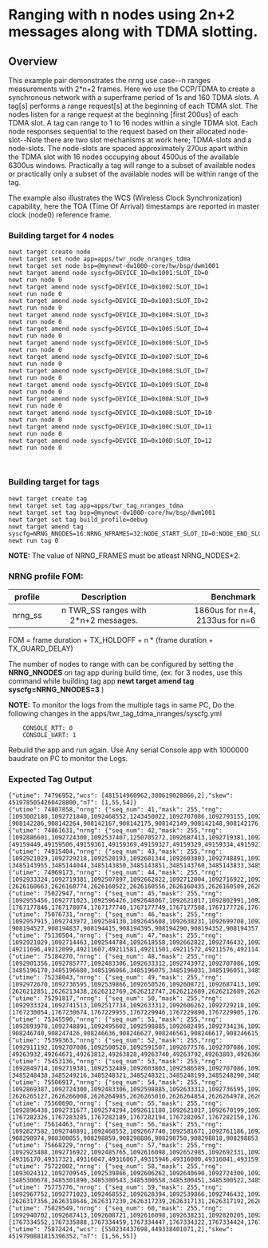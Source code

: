 # Ranging with n nodes using 2n+2 messages along with TDMA slotting.

## Overview
This example pair demonstrates the nrng use case--n ranges measurements with 2*n+2 frames. Here we use the CCP/TDMA to create a synchronous network with a superframe period of 1s and 160 TDMA slots. A tag[s] performs a range request[s] at the beginning of each TDMA slot. The nodes listen for a range request at the beginning [first 200us] of each TDMA slot. A tag can range to 1 to 16 nodes within a single TDMA slot. Each node responses sequential to the request based on their allocated node-slot--Note there are two slot mechanisms at work here; TDMA-slots and a node-slots. The node-slots are spaced approximately 270us apart within the TDMA slot with 16 nodes occupying about 4500us of the available 6300us windows. Practically a tag will range to a subset of available nodes or practically only a subset of the available nodes will be within range of the tag. 

The example also illustrates the WCS (Wireless Clock Synchronization) capability, here the TOA (Time Of Arrival) timestamps are reported in master clock (node0) reference frame.

### Building target for 4 nodes
```no-highlight
newt target create node
newt target set node app=apps/twr_node_nranges_tdma
newt target set node bsp=@mynewt-dw1000-core/hw/bsp/dwm1001
newt target amend node syscfg=DEVICE_ID=0x1001:SLOT_ID=0
newt run node 0
newt target amend node syscfg=DEVICE_ID=0x1002:SLOT_ID=1
newt run node 0
newt target amend node syscfg=DEVICE_ID=0x1003:SLOT_ID=2
newt run node 0
newt target amend node syscfg=DEVICE_ID=0x1004:SLOT_ID=3
newt run node 0
newt target amend node syscfg=DEVICE_ID=0x1005:SLOT_ID=4
newt run node 0
newt target amend node syscfg=DEVICE_ID=0x1006:SLOT_ID=5
newt run node 0
newt target amend node syscfg=DEVICE_ID=0x1007:SLOT_ID=6
newt run node 0
newt target amend node syscfg=DEVICE_ID=0x1008:SLOT_ID=7
newt run node 0
newt target amend node syscfg=DEVICE_ID=0x1009:SLOT_ID=8
newt run node 0
newt target amend node syscfg=DEVICE_ID=0x100A:SLOT_ID=9
newt run node 0
newt target amend node syscfg=DEVICE_ID=0x100B:SLOT_ID=10
newt run node 0
newt target amend node syscfg=DEVICE_ID=0x100C:SLOT_ID=11
newt run node 0
newt target amend node syscfg=DEVICE_ID=0x100D:SLOT_ID=12
newt run node 0



```
### Building target for tags
```
newt target create tag
newt target set tag app=apps/twr_tag_nranges_tdma
newt target set tag bsp=@mynewt-dw1000-core/hw/bsp/dwm1001
newt target set tag build_profile=debug
newt target amend tag syscfg=NRNG_NNODES=16:NRNG_NFRAMES=32:NODE_START_SLOT_ID=0:NODE_END_SLOT_ID=11
newt run tag 0
```
**NOTE:** The value of NRNG_FRAMES must be atleast NRNG_NODES*2.


### NRNG profile FOM:

| profile       | Description  | Benchmark  |
| ------------- |:-------------:| -----:|
| nrng_ss | n TWR_SS ranges with 2*n+2 messages. | 1860us for n=4, 2133us for n=6|

FOM = frame duration + TX_HOLDOFF + n * (frame duration + TX_GUARD_DELAY)

The number of nodes to range with can be configured by setting the **NRNG_NNODES** on tag app during build time,
   (ex: for 3 nodes, use this command while building tag app **newt target amend tag syscfg=NRNG_NNODES=3** )

**NOTE:** To monitor the logs from the multiple tags in same PC, Do the following changes in the apps/twr_tag_tdma_nranges/syscfg.yml
```
    CONSOLE_RTT: 0
    CONSOLE_UART: 1

```
  Rebuild the app and run again.
  Use Any serial Console app with 1000000 baudrate on PC to monitor the Logs.

### Expected Tag Output
```
{"utime": 74796952,"wcs": [481514960962,380619028866,2],"skew": 4519785054260428800,"nT": [1,55,54]}
{"utime": 74807858,"nrng": {"seq_num": 41,"mask": 255,"rng": [1093002180,1092721840,1092468552,1243450022,1092707086,1092793155,1092950538,1092439042],"toa": [908142286,908142264,908142167,908142175,908142149,908142148,908142176,908142044]}}
{"utime": 74861631,"nrng": {"seq_num": 42,"mask": 255,"rng": [1092886601,1092724300,1092537407,1250705272,1092687413,1092719381,1092881683,1092446420],"toa": [49159449,49159506,49159361,49159369,49159327,49159329,49159334,49159236]}}
{"utime": 74915404,"nrng": {"seq_num": 43,"mask": 255,"rng": [1092921029,1092729218,1092520193,1092601344,1092603803,1092748891,1092921029,1092446420],"toa": [3485143955,3485144044,3485143850,3485143851,3485143760,3485143833,3485143836,3485143707]}}
{"utime": 74969173,"nrng": {"seq_num": 44,"mask": 255,"rng": [1092933324,1092719381,1092507897,1092662822,1092712004,1092716922,1092884142,1092466092],"toa": [2626160663,2626160774,2626160522,2626160556,2626160435,2626160509,2626160481,2626160365]}}
{"utime": 75022947,"nrng": {"seq_num": 45,"mask": 255,"rng": [1092955456,1092771023,1092596426,1092648067,1092621017,1092802991,1092913651,1092515275],"toa": [1767177846,1767178074,1767177740,1767177749,1767177588,1767177726,1767177673,1767177535]}}
{"utime": 75076731,"nrng": {"seq_num": 46,"mask": 255,"rng": [1092957915,1092743972,1092584130,1092645608,1092638231,1092699708,1092886601,1092517734],"toa": [908194527,908194837,908194415,908194395,908194290,908194352,908194357,908194239]}}
{"utime": 75130504,"nrng": {"seq_num": 47,"mask": 255,"rng": [1092921029,1092714463,1092544784,1092618558,1092662822,1092746432,1092962834,1092500520],"toa": [49211696,49212099,49211607,49211581,49211501,49211572,49211576,49211415]}}
{"utime": 75184270,"nrng": {"seq_num": 48,"mask": 255,"rng": [1092901356,1092785777,1092483306,1092633312,1092743972,1092707086,1092918570,1092443960],"toa": [3485196170,3485196680,3485196066,3485196075,3485196031,3485196051,3485196066,3485195904]}}
{"utime": 75238043,"nrng": {"seq_num": 49,"mask": 255,"rng": [1092972670,1092736595,1092539866,1092650526,1092608721,1092687413,1092925947,1092372646],"toa": [2626212851,2626213438,2626212769,2626212747,2626212689,2626212689,2626212747,2626212582]}}
{"utime": 75291817,"nrng": {"seq_num": 50,"mask": 255,"rng": [1092933324,1092741513,1092517734,1092633312,1092606262,1092729218,1092906274,1092534948],"toa": [1767230054,1767230674,1767229955,1767229946,1767229890,1767229905,1767229952,1767229835]}}
{"utime": 75345590,"nrng": {"seq_num": 51,"mask": 255,"rng": [1092893978,1092748891,1092495602,1092598885,1092682495,1092734136,1092906274,1092498061],"toa": [908246740,908247426,908246636,908246627,908246561,908246617,908246615,908246499]}}
{"utime": 75399363,"nrng": {"seq_num": 52,"mask": 255,"rng": [1092911192,1092707086,1092500520,1092591507,1092677576,1092707086,1092923488,1092461174],"toa": [49263932,49264671,49263812,49263828,49263740,49263792,49263803,49263669]}}
{"utime": 75453136,"nrng": {"seq_num": 53,"mask": 255,"rng": [1092849714,1092719381,1092532489,1092603803,1092586589,1092707086,1092889060,1092468552],"toa": [3485248438,3485249216,3485248321,3485248321,3485248199,3485248290,3485248270,3485248147]}}
{"utime": 75506917,"nrng": {"seq_num": 54,"mask": 255,"rng": [1092869387,1092724300,1092483306,1092598885,1092633312,1092736595,1092967752,1092436583],"toa": [2626265127,2626266008,2626264985,2626265010,2626264854,2626264978,2626264972,2626264793]}}
{"utime": 75560690,"nrng": {"seq_num": 55,"mask": 255,"rng": [1092896438,1092731677,1092574294,1092611180,1092621017,1092670199,1092984966,1092387401],"toa": [1767282326,1767283285,1767282189,1767282194,1767282057,1767282150,1767282171,1767281988]}}
{"utime": 75614463,"nrng": {"seq_num": 56,"mask": 255,"rng": [1092827582,1092748891,1092468552,1092667740,1092581671,1092761186,1092925947,1092483306],"toa": [908298974,908300055,908298859,908298886,908298750,908298818,908298853,908298707]}}
{"utime": 75668229,"nrng": {"seq_num": 57,"mask": 255,"rng": [1092923488,1092716922,1092485765,1092616098,1092652985,1092692331,1092913651,1092478388],"toa": [49316170,49317321,49316047,49316067,49315946,49316000,49316041,49315910]}}
{"utime": 75722002,"nrng": {"seq_num": 58,"mask": 255,"rng": [1093024312,1092709545,1092539866,1092606262,1092640690,1092724300,1092952997,1092463633],"toa": [3485300678,3485301890,3485300543,3485300558,3485300451,3485300522,3485300548,3485300415]}}
{"utime": 75775776,"nrng": {"seq_num": 59,"mask": 255,"rng": [1092967752,1092771023,1092468552,1092628394,1092539866,1092746432,1092950538,1092461174],"toa": [2626317356,2626318646,2626317230,2626317239,2626317131,2626317192,2626317237,2626317096]}}
{"utime": 75829549,"nrng": {"seq_num": 60,"mask": 255,"rng": [1092940702,1092687413,1092608721,1092616098,1092638231,1092820205,1092928406,1092468552],"toa": [1767334552,1767335888,1767334459,1767334447,1767334322,1767334424,1767334428,1767334273]}}
{"utime": 75872424,"wcs": [550234437698,449338401071,2],"skew": 4519790881815396352,"nT": [1,56,55]}


```